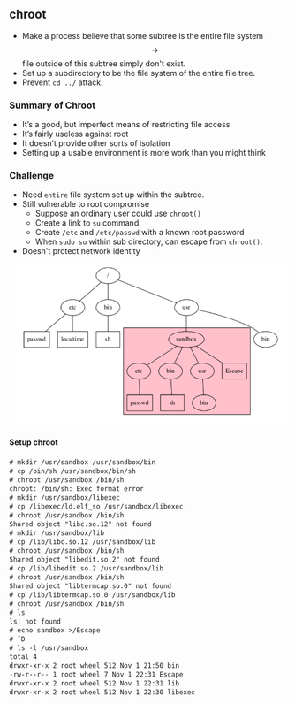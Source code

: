 ## chroot
- Make a process believe that some subtree is the entire file system $$\rightarrow$$ file outside of this subtree simply don't exist.
- Set up a subdirectory to be the file system of the entire file tree.
- Prevent `cd ../` attack.

### Summary of Chroot
* It’s a good, but imperfect means of restricting file access
* It’s fairly useless against root
* It doesn’t provide other sorts of isolation
*  Setting up a usable environment is more work than you might think

### Challenge
- Need `entire` file system set up within the subtree.
- Still vulnerable to root compromise
    * Suppose an ordinary user could use `chroot()`
    * Create a link to `su` command
    * Create `/etc` and `/etc/passwd` with a known root password
    * When `sudo su` within sub directory, can escape from `chroot()`.
- Doesn't protect network identity

![chroot](images/chroot.png)

#### Setup chroot
```
# mkdir /usr/sandbox /usr/sandbox/bin
# cp /bin/sh /usr/sandbox/bin/sh
# chroot /usr/sandbox /bin/sh
chroot: /bin/sh: Exec format error
# mkdir /usr/sandbox/libexec
# cp /libexec/ld.elf_so /usr/sandbox/libexec
# chroot /usr/sandbox /bin/sh
Shared object "libc.so.12" not found
# mkdir /usr/sandbox/lib
# cp /lib/libc.so.12 /usr/sandbox/lib
# chroot /usr/sandbox /bin/sh
Shared object "libedit.so.2" not found
# cp /lib/libedit.so.2 /usr/sandbox/lib
# chroot /usr/sandbox /bin/sh
Shared object "libtermcap.so.0" not found
# cp /lib/libtermcap.so.0 /usr/sandbox/lib
# chroot /usr/sandbox /bin/sh
# ls
ls: not found
# echo sandbox >/Escape
# ˆD
# ls -l /usr/sandbox
total 4
drwxr-xr-x 2 root wheel 512 Nov 1 21:50 bin
-rw-r--r-- 1 root wheel 7 Nov 1 22:31 Escape
drwxr-xr-x 2 root wheel 512 Nov 1 22:31 lib
drwxr-xr-x 2 root wheel 512 Nov 1 22:30 libexec
```
